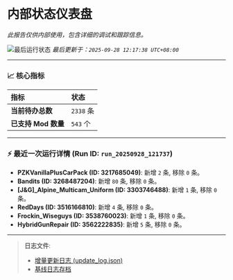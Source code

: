 # 内部状态仪表盘

*此报告仅供内部使用，包含详细的调试和跟踪信息。*

![最后运行状态](https://img.shields.io/badge/Last%20Run-Success-green)
*最后更新于：`2025-09-28 12:17:38 UTC+08:00`*

---

### 📈 **核心指标**

| 指标 | 状态 |
| :--- | :--- |
| **当前待办总数** | ``2338`` 条 |
| **已支持 Mod 数量** | ``543`` 个 |

---

### ⚡ **最近一次运行详情 (Run ID: ``run_20250928_121737``)**

*   **PZKVanillaPlusCarPack (ID: 3217685049)**: 新增 `2` 条, 移除 `0` 条。
*   **Bandits (ID: 3268487204)**: 新增 `80` 条, 移除 `0` 条。
*   **[J&G]_Alpine_Multicam_Uniform (ID: 3303746488)**: 新增 `1` 条, 移除 `0` 条。
*   **RedDays (ID: 3516166810)**: 新增 `4` 条, 移除 `0` 条。
*   **Frockin_Wiseguys (ID: 3538760023)**: 新增 `1` 条, 移除 `0` 条。
*   **HybridGunRepair (ID: 3562222835)**: 新增 `5` 条, 移除 `0` 条。

---

> **日志文件**:
> *   [增量更新日志 (update_log.json)](../data/logs/update_log.json)
> *   [基线日志存档](../data/logs/archive/)

